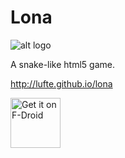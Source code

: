 Lona
====

![alt logo](https://raw.githubusercontent.com/lufte/lona/master/icon_128.png)

A snake-like html5 game.

http://lufte.github.io/lona

[<img src="https://f-droid.org/badge/get-it-on.png"
     alt="Get it on F-Droid"
     height="80">](https://f-droid.org/packages/io.github.lufte.lona/)
